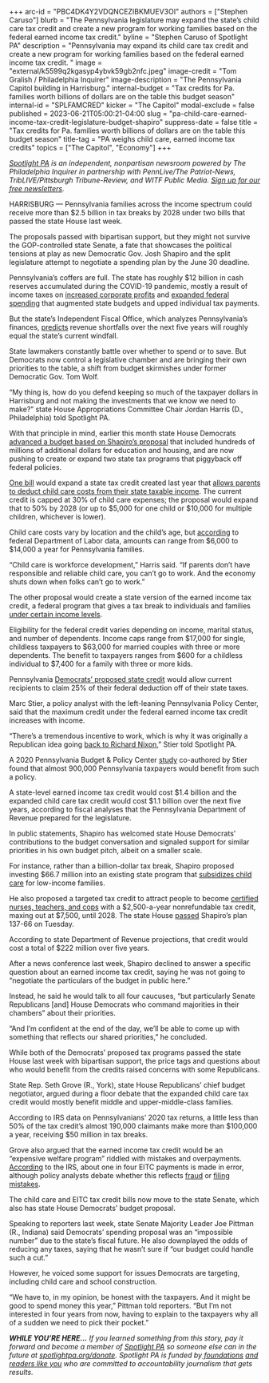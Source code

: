+++
arc-id = "PBC4DK4Y2VDQNCEZIBKMUEV3OI"
authors = ["Stephen Caruso"]
blurb = "The Pennsylvania legislature may expand the state’s child care tax credit and create a new program for working families based on the federal earned income tax credit."
byline = "Stephen Caruso of Spotlight PA"
description = "Pennsylvania may expand its child care tax credit and create a new program for working families based on the federal earned income tax credit. "
image = "external/k5599q2kgasyp4ybvk59gb2nfc.jpeg"
image-credit = "Tom Gralish / Philadelphia Inquirer"
image-description = "The Pennsylvania Capitol building in Harrisburg."
internal-budget = "Tax credits for Pa. families worth billions of dollars are on the table this budget season"
internal-id = "SPLFAMCRED"
kicker = "The Capitol"
modal-exclude = false
published = 2023-06-21T05:00:21-04:00
slug = "pa-child-care-earned-income-tax-credit-legislature-budget-shapiro"
suppress-date = false
title = "Tax credits for Pa. families worth billions of dollars are on the table this budget season"
title-tag = "PA weighs child care, earned income tax credits"
topics = ["The Capitol", "Economy"]
+++

<a href="https://www.spotlightpa.org/"><i>Spotlight PA</i></a><i> is an independent, nonpartisan newsroom powered by The Philadelphia Inquirer in partnership with PennLive/The Patriot-News, TribLIVE/Pittsburgh Tribune-Review, and WITF Public Media. </i><a href="https://www.spotlightpa.org/newsletters"><i>Sign up for our free newsletters</i></a><i>.</i>

HARRISBURG — Pennsylvania families across the income spectrum could receive more than $2.5 billion in tax breaks by 2028 under two bills that passed the state House last week.

The proposals passed with bipartisan support, but they might not survive the GOP-controlled state Senate, a fate that showcases the political tensions at play as new Democratic Gov. Josh Shapiro and the split legislature attempt to negotiate a spending plan by the June 30 deadline.

Pennsylvania’s coffers are full. The state has roughly $12 billion in cash reserves accumulated during the COVID-19 pandemic, mostly a result of income taxes on <a href="https://fred.stlouisfed.org/series/CP">increased corporate profits</a> and <a href="http://www.ifo.state.pa.us/download.cfm?file=Resources/Documents/PMTA_Presentation_April_2023.pdf">expanded federal spending</a> that augmented state budgets and upped individual tax payments.

<script src="https://www.spotlightpa.org/embed.js" async></script><div data-spl-embed-version="1" data-spl-src="https://www.spotlightpa.org/embeds/newsletter/"></div>


But the state’s Independent Fiscal Office, which analyzes Pennsylvania’s finances, <a href="http://www.ifo.state.pa.us/download.cfm?file=Resources/Documents/Five_Year_Outlook_Presentation_2022.pdf">predicts</a> revenue shortfalls over the next five years will roughly equal the state’s current windfall.

State lawmakers constantly battle over whether to spend or to save. But Democrats now control a legislative chamber and are bringing their own priorities to the table, a shift from budget skirmishes under former Democratic Gov. Tom Wolf.

“My thing is, how do you defend keeping so much of the taxpayer dollars in Harrisburg and not making the investments that we know we need to make?” state House Appropriations Committee Chair Jordan Harris (D., Philadelphia) told Spotlight PA.

With that principle in mind, earlier this month state House Democrats <a href="https://www.spotlightpa.org/news/2023/06/pa-education-spending-legislature-budget-josh-shapiro/">advanced a budget based on Shapiro’s proposal</a> that included hundreds of millions of additional dollars for education and housing, and are now pushing to create or expand two state tax programs that piggyback off federal policies.

<a href="https://www.legis.state.pa.us/cfdocs/billInfo/billInfo.cfm?sYear=2023&sInd=0&body=H&type=B&bn=1259">One bill</a> would expand a state tax credit created last year that <a href="https://www.spotlightpa.org/news/2022/07/pennsylvania-child-care-tax-credit-explainer/">allows parents to deduct child care costs from their state taxable income</a>. The current credit is capped at 30% of child care expenses; the proposal would expand that to 50% by 2028 (or up to $5,000 for one child or $10,000 for multiple children, whichever is lower).

Child care costs vary by location and the child’s age, but <a href="https://www.dol.gov/agencies/wb/topics/childcare/price-by-age-care-setting">according</a> to federal Department of Labor data, amounts can range from $6,000 to $14,000 a year for Pennsylvania families.

“Child care is workforce development,” Harris said. “If parents don’t have responsible and reliable child care, you can’t go to work. And the economy shuts down when folks can’t go to work.”

The other proposal would create a state version of the earned income tax credit, a federal program that gives a tax break to individuals and families <a href="https://www.irs.gov/credits-deductions/individuals/earned-income-tax-credit/earned-income-and-earned-income-tax-credit-eitc-tables#EITC%20Tables">under certain income levels</a>.

Eligibility for the federal credit varies depending on income, marital status, and number of dependents. Income caps range from $17,000 for single, childless taxpayers to $63,000 for married couples with three or more dependents. The benefit to taxpayers ranges from $600 for a childless individual to $7,400 for a family with three or more kids.

Pennsylvania <a href="https://www.legis.state.pa.us/cfdocs/billInfo/billInfo.cfm?sYear=2023&sInd=0&body=H&type=B&bn=1272">Democrats’ proposed state credit</a> would allow current recipients to claim 25% of their federal deduction off of their state taxes.

Marc Stier, a policy analyst with the left-leaning Pennsylvania Policy Center, said that the maximum credit under the federal earned income tax credit increases with income.

“There’s a tremendous incentive to work, which is why it was originally a Republican idea going <a href="https://kansaspress.ku.edu/blog/2021/02/25/child-poverty-and-richard-nixons-family-security-act/">back to Richard Nixon</a>,” Stier told Spotlight PA.

A 2020 Pennsylvania Budget &amp; Policy Center <a href="https://krc-pbpc.org/wp-content/uploads/State-EITC.pdf">study</a> co-authored by Stier found that almost 900,000 Pennsylvania taxpayers would benefit from such a policy.

A state-level earned income tax credit would cost $1.4 billion and the expanded child care tax credit would cost $1.1 billion over the next five years, according to fiscal analyses that the Pennsylvania Department of Revenue prepared for the legislature.

In public statements, Shapiro has welcomed state House Democrats’ contributions to the budget conversation and signaled support for similar priorities in his own budget pitch, albeit on a smaller scale.

For instance, rather than a billion-dollar tax break, Shapiro proposed investing $66.7 million into an existing state program that <a href="https://www.dhs.pa.gov/Services/Children/Pages/Child-Care-Works-Program.aspx">subsidizes child care</a> for low-income families.

He also proposed a targeted tax credit to attract people to become <a href="https://www.spotlightpa.org/news/2023/05/tax-credit-shapiro-teachers-nurses-cops-harrisburg/">certified nurses, teachers, and cops</a> with a $2,500-a-year nonrefundable tax credit, maxing out at $7,500, until 2028. The state House <a href="https://www.legis.state.pa.us/cfdocs/billInfo/billInfo.cfm?sYear=2023&sInd=0&body=H&type=B&bn=1249">passed</a> Shapiro’s plan 137-66 on Tuesday.

According to state Department of Revenue projections, that credit would cost a total of $222 million over five years.

After a news conference last week, Shapiro declined to answer a specific question about an earned income tax credit, saying he was not going to “negotiate the particulars of the budget in public here.”

Instead, he said he would talk to all four caucuses, “but particularly Senate Republicans [and] House Democrats who command majorities in their chambers” about their priorities.

“And I’m confident at the end of the day, we’ll be able to come up with something that reflects our shared priorities,” he concluded.

While both of the Democrats’ proposed tax programs passed the state House last week with bipartisan support, the price tags and questions about who would benefit from the credits raised concerns with some Republicans.

State Rep. Seth Grove (R., York), state House Republicans’ chief budget negotiator, argued during a floor debate that the expanded child care tax credit would mostly benefit middle and upper-middle-class families.

According to IRS data on Pennsylvanians’ 2020 tax returns, a little less than 50% of the tax credit’s almost 190,000 claimants make more than $100,000 a year, receiving $50 million in tax breaks.

Grove also argued that the earned income tax credit would be an “expensive welfare program” riddled with mistakes and overpayments. <a href="https://www.eitc.irs.gov/tax-preparer-toolkit/frequently-asked-questions/fraud/fraud">According</a> to the IRS, about one in four EITC payments is made in error, although policy analysts debate whether this reflects <a href="https://budgetbook.heritage.org/income-security/reduce-fraud-earned-income-tax-credit/">fraud</a> or <a href="https://www.cbpp.org/research/federal-tax/reducing-overpayments-in-the-earned-income-tax-credit">filing mistakes</a>.

<script src="https://www.spotlightpa.org/embed.js" async></script><div data-spl-embed-version="1" data-spl-src="https://www.spotlightpa.org/embeds/donate/"></div>


The child care and EITC tax credit bills now move to the state Senate, which also has state House Democrats’ budget proposal.

Speaking to reporters last week, state Senate Majority Leader Joe Pittman (R., Indiana) said Democrats’ spending proposal was an “impossible number” due to the state’s fiscal future. He also downplayed the odds of reducing any taxes, saying that he wasn’t sure if “our budget could handle such a cut.”

However, he voiced some support for issues Democrats are targeting, including child care and school construction.

“We have to, in my opinion, be honest with the taxpayers. And it might be good to spend money this year,” Pittman told reporters. “But I’m not interested in four years from now, having to explain to the taxpayers why all of a sudden we need to pick their pocket.”

<i><b>WHILE YOU’RE HERE...</b></i><i> If you learned something from this story, pay it forward and become a member of </i><a href="https://www.spotlightpa.org/"><i>Spotlight PA</i></a><i> so someone else can in the future at </i><a href="http://spotlightpa.org/donate"><i>spotlightpa.org/donate</i></a><i>. Spotlight PA is funded by</i><a href="https://www.spotlightpa.org/support"><i> foundations</i></a><i> </i><a href="https://www.spotlightpa.org/support"><i>and readers like you</i></a><i> who are committed to accountability journalism that gets results.</i>
